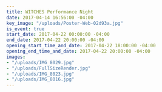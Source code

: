 ```yaml
---
title: WITCHES Performance Night
date: 2017-04-14 16:56:00 -04:00
key_image: "/uploads/Poster-Web-02d93a.jpg"
is_event: true
start_date: 2017-04-22 00:00:00 -04:00
end_date: 2017-04-22 20:00:00 -04:00
opening_start_time_and_date: 2017-04-22 18:00:00 -04:00
opening_end_time_and_date: 2017-04-22 20:00:00 -04:00
images:
- "/uploads/IMG_8029.jpg"
- "/uploads/FullSizeRender.jpg"
- "/uploads/IMG_8023.jpg"
- "/uploads/IMG_8016.jpg"
---
```


